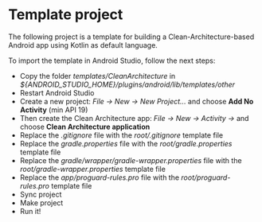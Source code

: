 # Template project #

The following project is a template for building a Clean-Architecture-based Android app using Kotlin as default language.

To import the template in Android Studio, follow the next steps:

* Copy the folder _templates/CleanArchitecture_ in _${ANDROID_STUDIO_HOME}/plugins/android/lib/templates/other_
* Restart Android Studio
* Create a new project: _File -> New -> New Project..._ and choose **Add No Activity** (min API 19)
* Then create the Clean Architecture app: _File -> New -> Activity ->_ and choose **Clean Architecture application**
* Replace the _.gitignore_ file with the _root/.gitignore_ template file
* Replace the _gradle.properties_ file with the _root/gradle.properties_ template file
* Replace the _gradle/wrapper/gradle-wrapper.properties_ file with the _root/gradle-wrapper.properties_ template file
* Replace the _app/proguard-rules.pro_ file with the _root/proguard-rules.pro_ template file
* Sync project
* Make project
* Run it!

